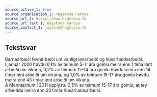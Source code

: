 ```yaml
---
source_active_1: true
source_organisation_1: Hagstova Føroya
source_url_1: https://www.hagstova.fo
source_url_text_1: Hagstova Føroya
source_contact_1: jogvanb@hagstova.fo
---
```

## Tekstsvar  
Barnaarbeiði fevnir bæði um vanligt lønarbeiði og húsarhaldsarbeiði.  
Í januar 2020 høvdu 0,1% av teimum 5-11 ára gomlu meira enn 1 tíma lønt arbeiði um vikuna, 0,2% av teimum 12-14 ára gomlu høvdu meira enn 14 tímar lønt arbeiði um vikuna, og 1,0% av teimum 15-17 ára gomlu høvdu meira enn 43 tímar lønt arbeiði um vikuna.  
Á Manntalinum í 2011 upplýstu 0,5% av teimum 15-17 ára gomlu, at tey arbeiddu meira enn 30 tímar húsarhaldsarbeiði.

